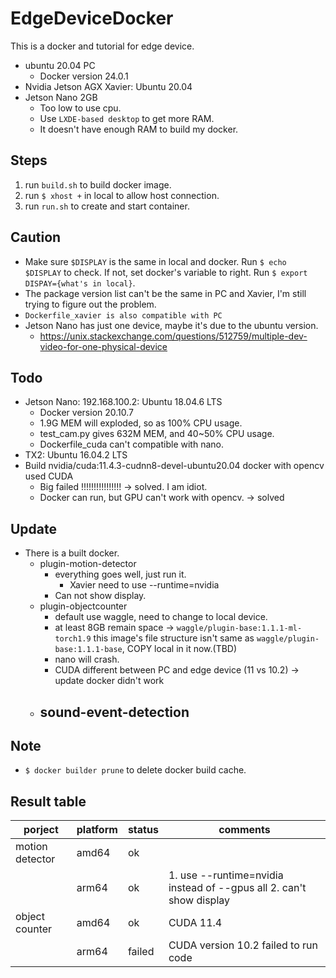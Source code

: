 # EdgeDeviceDocker
This is a docker and tutorial for edge device.
- ubuntu 20.04 PC
    - Docker version 24.0.1
- Nvidia Jetson AGX Xavier: Ubuntu 20.04
- Jetson Nano 2GB
    - Too low to use cpu.
    - Use `LXDE-based desktop` to get more RAM.
    - It doesn't have enough RAM to build my docker.

## Steps
1. run `build.sh` to build docker image.
2. run `$ xhost +` in local to allow host connection.
3. run `run.sh` to create and start container.

## Caution
- Make sure `$DISPLAY` is the same in local and docker. Run `$ echo $DISPLAY` to check. If not, set docker's variable to right. Run `$ export DISPAY={what's in local}`.
- The package version list can't be the same in PC and Xavier, I'm still trying to figure out the problem.
- `Dockerfile_xavier is also compatible with PC`
- Jetson Nano has just one device, maybe it's due to the ubuntu version.
    - https://unix.stackexchange.com/questions/512759/multiple-dev-video-for-one-physical-device

## Todo
- Jetson Nano: 192.168.100.2: Ubuntu 18.04.6 LTS
    - Docker version 20.10.7
    - 1.9G MEM will exploded, so as 100% CPU usage.
    - test_cam.py gives 632M MEM, and 40~50% CPU usage.
    - Dockerfile_cuda can't compatible with nano.
- TX2: Ubuntu 16.04.2 LTS
- Build nvidia/cuda:11.4.3-cudnn8-devel-ubuntu20.04 docker with opencv used CUDA
    - Big failed !!!!!!!!!!!!!!!! -> solved. I am idiot.
    - Docker can run, but GPU can't work with opencv. -> solved

## Update
- There is a built docker.
    - plugin-motion-detector
        - everything goes well, just run it.
            - Xavier need to use --runtime=nvidia
        - Can not show display.
    - plugin-objectcounter
        - default use waggle, need to change to local device. 
        - at least 8GB remain space -> `waggle/plugin-base:1.1.1-ml-torch1.9` this image's file structure isn't same as `waggle/plugin-base:1.1.1-base`, COPY local in it now.(TBD)
        - nano will crash.
        - CUDA different between PC and edge device (11 vs 10.2) -> update docker didn't work
    - sound-event-detection
        - 

## Note
- `$ docker builder prune` to delete docker build cache.


## Result table
| porject | platform | status | comments |
| ------- | -------- | ------ | -------- |
| motion detector | amd64 | ok |         |
|                 | arm64 | ok | 1. use --runtime=nvidia instead of --gpus all 2. can't show display |
| object counter  | amd64 | ok | CUDA 11.4 |
|                 | arm64 | failed | CUDA version 10.2 failed to run code |